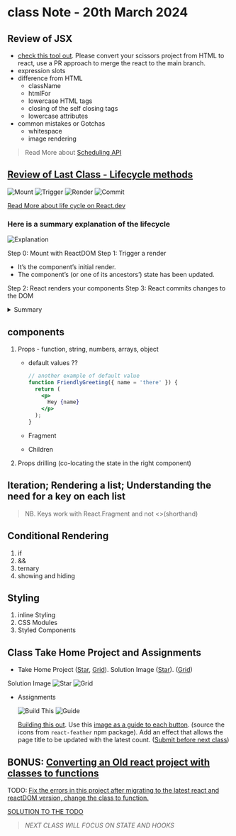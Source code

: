 # class Note - 20th March 2024

## Review of JSX

- [check this tool out](https://transform.tools/html-to-jsx). Please convert your scissors project from HTML to react, use a PR approach to merge the react to the main branch.
- expression slots
- difference from HTML
  - className
  - htmlFor
  - lowercase HTML tags
  - closing of the self closing tags
  - lowercase attributes
- common mistakes or Gotchas
  - whitespace
  - image rendering

> Read More about [Scheduling API](https://javascript.info/settimeout-setinterval)

## [Review of Last Class - Lifecycle methods](https://stackblitz.com/edit/vitejs-vite-cdfpaj?file=src%2Fmain.jsx)

![Mount](https://res.cloudinary.com/drnqdd87d/image/upload/v1693414630/altschool/zbibflubdqctr97uypls.png)
![Trigger](https://res.cloudinary.com/drnqdd87d/image/upload/v1693414607/altschool/lc5f390mnj1ifqslmjka.png)
![Render](https://res.cloudinary.com/drnqdd87d/image/upload/v1693414567/altschool/fhcffw6s7kiymvgsm5sf.png)
![Commit](https://res.cloudinary.com/drnqdd87d/image/upload/v1693414598/altschool/jzsdiuxrcghj57qp2okt.png)

[Read More about life cycle on React.dev](https://react.dev/learn/render-and-commit)

### Here is a summary explanation of the lifecycle

![Explanation](https://res.cloudinary.com/drnqdd87d/image/upload/v1693414557/altschool/vhpjg99swxpmazho5wxe.png)

Step 0: Mount with ReactDOM
Step 1: Trigger a render

- It’s the component’s initial render.
- The component’s (or one of its ancestors’) state has been updated.

Step 2: React renders your components
Step 3: React commits changes to the DOM

<!-- markdownlint-disable no-inline-html -->
<details>
  <summary>Summary</summary>
  <div>
    <p>
    Any screen update in a React app happens in three steps:
    </p>
    <ul>
      <li>Trigger</li>
      <li>Render</li>
      <li>Commit</li>
    </ul>
    <p>You can use Strict Mode to find mistakes in your components.</p>
    <p>React does not touch the DOM if the rendering result is the same as last time</p>
  </div>
</details>

## components

1. Props - function, string, numbers, arrays, object
   - default values ??

     ```jsx
     // another example of default value
     function FriendlyGreeting({ name = 'there' }) {
       return (
         <p>
           Hey {name}
         </p>
       );
     }
     ```

   - Fragment
   - Children
   <!-- classwork: create a Button component (borderColor, color, Children) (themeColor, Children) (status, children) -->
2. Props drilling (co-locating the state in the right component)

## Iteration; Rendering a list; Understanding the need for a key on each list

> NB. Keys work with React.Fragment and not <>(shorthand)

## Conditional Rendering

1. if
2. &&
3. ternary
4. showing and hiding

## Styling

1. inline Styling
2. CSS Modules
3. Styled Components

## Class Take Home Project and Assignments

- Take Home Project ([Star](https://stackblitz.com/edit/vitejs-vite-3f4sce?file=src%2FStarRating.jsx), [Grid](https://github.com/Oluwasetemi/Grid-AltSchoolClassWork)). Solution Image ([Star](https://res.cloudinary.com/drnqdd87d/image/upload/v1693414531/altschool/ac1zhvoquhdtai5hr8er.png)). ([Grid](https://res.cloudinary.com/drnqdd87d/image/upload/v1693414503/altschool/oxtmohuvcsswye05wppl.png))

Solution Image
![Star](https://res.cloudinary.com/drnqdd87d/image/upload/v1693414531/altschool/ac1zhvoquhdtai5hr8er.png)
![Grid](https://res.cloudinary.com/drnqdd87d/image/upload/v1693414503/altschool/oxtmohuvcsswye05wppl.png)

- Assignments

  ![Build This](https://res.cloudinary.com/drnqdd87d/image/upload/v1693414546/altschool/ecmzlfp9cgirsp49pogd.png)
  ![Guide](https://res.cloudinary.com/drnqdd87d/image/upload/v1693414582/altschool/rvusio6qu56lboje9un5.png)

  [Building this out](https://res.cloudinary.com/drnqdd87d/image/upload/v1693414546/altschool/ecmzlfp9cgirsp49pogd.png). Use this [image as a guide to each button](https://res.cloudinary.com/drnqdd87d/image/upload/v1693414582/altschool/rvusio6qu56lboje9un5.png). (source the icons from `react-feather` npm package). Add an effect that allows the page title to be updated with the latest count. ([Submit before next class](https://forms.gle/nt2j6fSHJFuToktq9))

## BONUS: [Converting an Old react project with classes to functions](https://stackblitz.com/edit/react-lifting-state-up-intro?file=index.js)

TODO: [Fix the errors in this project after migrating to the latest react and reactDOM version, change the class to function.](https://stackblitz.com/edit/react-egghead-stopwatch?file=index.js)

[SOLUTION TO THE TODO](https://stackblitz.com/edit/react-egghead-stopwatch-senn6m?file=index.js)

> *NEXT CLASS WILL FOCUS ON STATE AND HOOKS*

<!-- INCOMING ASSIGNMENTS -->
<!-- Circle Assignment - Loading -->
<!-- Convert all our project from 1st semester from html to React using (PR) -->